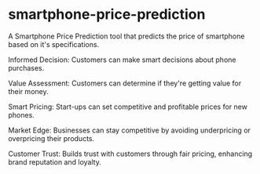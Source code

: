 # smartphone-price-prediction
A Smartphone Price Prediction tool that predicts the price of smartphone based on it's specifications.

Informed Decision: Customers can make smart decisions about phone purchases.

Value Assessment: Customers can determine if they're getting value for their money.

Smart Pricing: Start-ups can set competitive and profitable prices for new phones.

Market Edge: Businesses can stay competitive by avoiding underpricing or overpricing their products.

Customer Trust: Builds trust with customers through fair pricing, enhancing brand reputation and loyalty.
